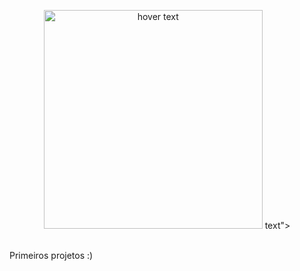 <p align="center">
  <img src="https://github.com/vtdotsec/primeirosprojetos/tree/main/docs/python-logo.png" width="350" title="hover text">
text">
</p>
<br>
Primeiros projetos :)



